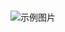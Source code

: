 #
![示例图片]([https://github.com/your-username/your-repository/blob/main/images/example.png](https://github.com/Willa2023/PHP-Blog/blob/main/img/homepage.png?raw=true))
